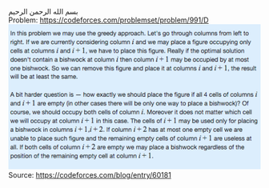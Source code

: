 بسم الله الرحمن الرحيم
<br />
Problem: https://codeforces.com/problemset/problem/991/D <br />
![GitHub Logo](proof.png) <br />
Source: https://codeforces.com/blog/entry/60181
